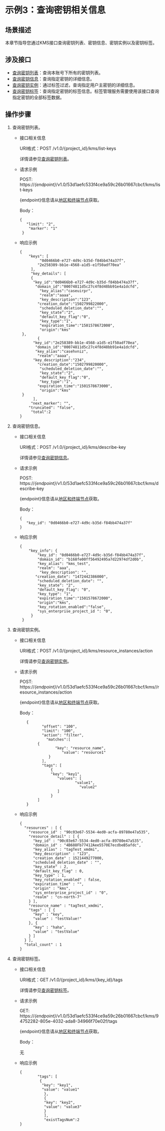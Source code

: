 # 示例3：查询密钥相关信息<a name="dew_02_0315"></a>

## 场景描述<a name="section9776155819918"></a>

本章节指导您通过KMS接口查询密钥列表、密钥信息、密钥实例以及密钥标签。

## 涉及接口<a name="section15659816111118"></a>

-   [查询密钥列表](#li103794521155)：查询本账号下所有的密钥列表。
-   [查询密钥信息](#li520316371619)：查询指定密钥的详细信息。
-   [查询密钥实例](#li891281317163)：通过标签过滤，查询指定用户主密钥的详细信息。
-   [查询密钥标签](#li41712213166)：查询指定密钥的标签信息。标签管理服务需要使用该接口查询指定密钥的全部标签数据。

## 操作步骤<a name="section128393761511"></a>

1.  <a name="li103794521155"></a>查询密钥列表。
    -   接口相关信息

        URI格式：POST /v1.0/\{project\_id\}/kms/list-keys

        详情请参见[查询密钥列表](查询密钥列表.md)。

    -   请求示例

        POST: https://_\{endpoint\}_/v1.0/53d1aefc533f4ce9a59c26b01667cbcf/kms/list-keys

        \{endpoint\}信息请从[地区和终端节点](https://developer.huaweicloud.com/endpoint?DEW)获取。

        Body：

        ```
        {  
           "limit": "2", 
            "marker": "1"
         }
        ```

    -   响应示例

        ```
        { 
            "keys": [
                 "0d0466b0-e727-4d9c-b35d-f84bb474a37f", 
                "2e258389-bb1e-4568-a1d5-e1f50adf70ea"
             ],
             "key_details": [ 
             {   
              "key_id":"0d0466b0-e727-4d9c-b35d-f84bb474a37f",  
               "domain_id":"00074811d5c27c4f8d48bb91e4a1dcfd",
                 "key_alias":"caseuirpr",
                 "realm":"aaaa",
                 "key_description":"123", 
                "creation_date":"1502799822000",
                 "scheduled_deletion_date":"",
                 "key_state":"2",
                 "default_key_flag":"0",
                 "key_type":"1",
                 "expiration_time":"1501578672000",
                 "origin":"kms"
         }, 
                {   
              "key_id":"2e258389-bb1e-4568-a1d5-e1f50adf70ea",  
               "domain_id":"00074811d5c27c4f8d48bb91e4a1dcfd",  
               "key_alias":"casehvniz",
                "realm":"aaaa",   
              "key_description":"234", 
                "creation_date":"1502799820000", 
                 "scheduled_deletion_date":"",
                 "key_state":"2",
                 "default_key_flag":"0",
                 "key_type":"1", 
                "expiration_time":"1501578673000",
                 "origin":"kms"
         }
              ],
             "next_marker": "", 
            "truncated": "false",
             "total":2 
        }
        ```

2.  <a name="li520316371619"></a>查询密钥信息。
    -   接口相关信息

        URI格式：POST /v1.0/\{project\_id\}/kms/describe-key

        详情请参见[查询密钥信息](查询密钥信息.md)。

    -   请求示例

        POST: https://_\{endpoint\}_/v1.0/53d1aefc533f4ce9a59c26b01667cbcf/kms/describe-key

        \{endpoint\}信息请从[地区和终端节点](https://developer.huaweicloud.com/endpoint?DEW)获取。

        Body：

        ```
        {  
           "key_id": "0d0466b0-e727-4d9c-b35d-f84bb474a37f" 
        }
        ```

    -   响应示例

        ```
        { 
            "key_info": { 
                "key_id": "0d0466b0-e727-4d9c-b35d-f84bb474a37f", 
                "domain_id": "b168fe00ff56492495a7d22974df2d0b", 
                "key_alias": "kms_test", 
                "realm": "aaa",
                 "key_description": "",  
               "creation_date": "1472442386000", 
                "scheduled_deletion_date": "", 
                "key_state": "2", 
                "default_key_flag": "0", 
                "key_type": "1", 
                "expiration_time":"1501578672000", 
                "origin":"kms", 
                "key_rotation_enabled":"false", 
                "sys_enterprise_project_id ": "0",
             }
         }
        ```

3.  <a name="li891281317163"></a>查询密钥实例。
    -   接口相关信息

        URI格式：POST /v1.0/\{project\_id\}/kms/resource\_instances/action

        详情请参见[查询密钥实例](查询密钥实例.md)。

    -   请求示例

        POST: https://_\{endpoint\}_/v1.0/53d1aefc533f4ce9a59c26b01667cbcf/kms//resource\_instances/action

        \{endpoint\}信息请从[地区和终端节点](https://developer.huaweicloud.com/endpoint?DEW)获取。

        Body：

        ```
           { 
                  "offset": "100",  
                  "limit": "100",  
                  "action": "filter",
                    "matches":[   
                {    
                        "key": "resource_name",  
                           "value": "resource1"    
                     }  
                  ],  
                  "tags": [  
                      {      
                      "key": "key1",    
                         "values": [    
                                 "value1",   
                                   "value2"   
                         ]  
                      }   
                ]   
           }
        ```

    -   响应示例

        ```
        {
          "resources" : [ {
            "resource_id" : "90c03e67-5534-4ed0-acfa-89780e47a535",
            "resource_detail" : [ {
              "key_id" : "90c03e67-5534-4ed0-acfa-89780e47a535",
              "domain_id" : "4B688Fb77412Aee5570E7ecdbeB5afdc",
              "key_alias" : "tagTest_xmdmi",
              "key_description" : "123",
              "creation_date" : 1521449277000,
              "scheduled_deletion_date" : "",
              "key_state" : 2,
              "default_key_flag" : 0,
              "key_type" : 1,
              "key_rotation_enabled" : false,
              "expiration_time" : "",
              "origin" : "kms",
              "sys_enterprise_project_id" : "0",
              "realm" : "cn-north-7"
            } ],
            "resource_name" : "tagTest_xmdmi",
            "tags" : [ {
              "key" : "key",
              "value" : "testValue!"
            }, {
              "key" : "haha",
              "value" : "testValue"
            } ]
          } ],
          "total_count" : 1
        }
        ```

4.  <a name="li41712213166"></a>查询密钥标签。
    -   接口相关信息

        URI格式：GET /v1.0/\{project\_id\}/kms/\{key\_id\}/tags

        详情请参见[查询密钥标签](查询密钥标签.md)。

    -   请求示例

        GET: https://_\{endpoint\}_/v1.0/53d1aefc533f4ce9a59c26b01667cbcf/kms/94752282-805e-4032-ada8-34966f70e02f/tags

        \{endpoint\}信息请从[地区和终端节点](https://developer.huaweicloud.com/endpoint?DEW)获取。

        Body：

        无

    -   响应示例

        ```
        { 
                "tags": [   
                 {   
                  "key": "key1",   
                  "value": "value1" 
                   }, 
                   {  
                   "key": "key2",  
                   "value": "value3" 
                   } 
                   ], 
                   "existTagsNum":2  
        }
        ```



